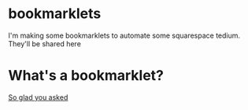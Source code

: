 # bookmarklets
I'm making some bookmarklets to automate some squarespace tedium. They'll be shared here

# What's a bookmarklet?
[So glad you asked](https://gist.github.com/caseywatts/c0cec1f89ccdb8b469b1)